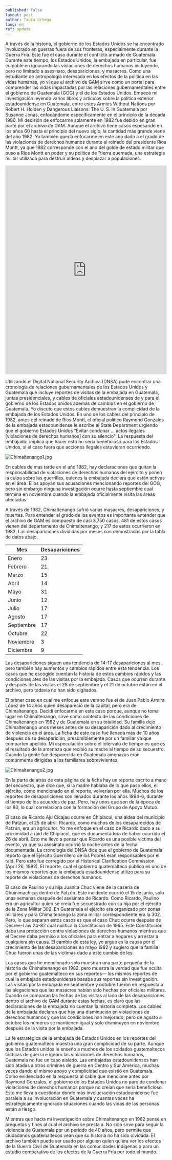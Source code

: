 ```yaml
---
published: false
layout: post
author: Tania Ortega
lang: en
ref: update
---
```

A través de la historia, el gobierno de los Estados Unidos se ha encontrado involucrado en guerras fuera de sus fronteras, especialmente durante la Guerra Fría. Este fue el caso durante el conflicto armado de Guatemala.  Durante este tiempo, los Estados Unidos, la embajada en particular, fue culpable en ignorando las violaciones de derechos humanos incluyendo, pero no limitado a asesinato, desapariciones, y masacres. Como una estudiante de antropología interesada en los efectos de la política en las vidas humanas, yo vi que el archivo de GAM sirve como un portal para comprender las vidas impactadas por las relaciones gubernamentales entre el gobierno de Guatemala (GOG) y el de los
Estados Unidos. Empecé mi investigación leyendo varios libros y artículos sobre la política exterior estadounidense en Guatemala, entre estos Armies Without Nations por Robert H. Holden y Dangerous Liaisons: The U. S. in Guatemala por Susanne Jonas, enfocándome específicamente en el principio de la década 1980. Mi decisión de enfocarme solamente en 1982 fue debido en gran parte por el archivo de GAM. Aunque el archivo tiene casos espesando en los años 60 hasta el principio del nuevo siglo, la cantidad más grande viene del año 1982. Yo también quería enfocarme en este ano dado a el grado de las violaciones de derechos humanos durante el reinado del presidente Ríos Montt, ya que 1982 corresponde con el ano del golde de estado militar que puso a Ríos Montt en poder y su política de "tierra quemada, una estrategia militar utilizada para destruir aldeas y desplazar a populaciones.

<iframe src='https://cdn.knightlab.com/libs/timeline3/latest/embed/index.html?source=1_c9647v2TCr2Zh8kKDqpPmKca6lCUJa2fbJmYmrB6TM&font=Default&lang=en&initial_zoom=2&height=650' width='100%' height='650' webkitallowfullscreen mozallowfullscreen allowfullscreen frameborder='0'></iframe>
 
Utilizando el Digital National Security Archiva (DNSA) pude encontrar una cronología de relaciones gubernamentales de los Estados Unidos y Guatemala que incluye reportes de visitas de la embajada en Guatemala, juntas presidenciales, y cables de oficiales estadounidenses de y para el gobierno de los Estados unidos además de cambios en el gobierno de Guatemala. Yo discuto que estos cables demuestran la complicidad de la embajada de los Estados Unidos. En uno de los cables del principio de 1982, antes del reinado de Ríos Montt, el oficial político Raymond Gonzales de la embajada estadounidense le escribe al State Department urgiendo que el gobierno Estados Unidos “Evitar condonar ... actos ilegales [violaciones de derechos humanos] con su silencio". La respuesta del embajador implica que hacer esto no sería beneficioso para los Estados Unidos, si el caso fuera que acciones ilegales estuvieran ocurriendo.
 
![Chimaltenango1.jpg]({{site.baseurl}}/images/Chimaltenango1.jpg)

En cables de mas tarde en el año 1982, hay declaraciones que quitan la responsabilidad de violaciones de derechos humanos del ejército y ponen la culpa sobre las guerrillas, quienes la embajada declara que están activas en el área. Ellos apoyan sus acusaciones mencionando reportes del GOG, pero sin embargo ninguna investigación ocurre hasta septiembre cual
termina en noviembre cuando la embajada oficialmente visita las áreas afectadas.
 
A través de 1982, Chimaltenango sufrió varias masacres, desapariciones, y muertes. Para entender el grado de los eventos es importante entender que el archivo de GAM es compuesto de casi 3,750 casos. 481 de estos casos vienen del departamento de Chimaltenango, y 217 de estos ocurrieron en 1982. Las desapariciones divididas por meses son demostradas por la tabla de datos abajo.
 
| Mes     | Desapariciones |
|-----------|----------------|
| Enero   | 23     |
| Febrero  | 21     |
| Marzo     | 15     |
| Abril     | 14     |
| Mayo       | 31     |
| Junio     | 12     |
| Julio      | 17     |
| Agosto    | 17     |
| Septiembre | 17             |
| Octubre   | 22     |
| Noviembre  | 3     |
| Diciembre  | 9     |

Las desapariciones siguen una tendencia de 14-17 desapariciones al mes, pero también hay aumentos y cambios rápidos entre esta tendencia.  Los casos que he escogido cuentan la historia de estos cambios rápidos y las condiciones ates de las visitas por la embajada. Casos que ocurren durante y después de las visitas el 28 de septiembre y el 21 de octubre están en el archivo, pero todavía no han sido digitados.
 
El primer caso en cual me enfoque este verano fue el de Juan Pablo Armira López de 14 años quien desapareció de la capital, pero era de Chimaltenango. Decidí enfocarme en este caso porque, aunque no toma lugar en Chimaltenango, sirve como contexto de las condiciones de Chimaltenango en 1982 y de Guatemala en su totalidad. Su familia dejo Chimaltenango unos meses antes de su desaparición dado al crecimiento de violencia en el área. La ficha de este caso fue llenada más de 10 años después de su desaparición, presumiblemente por un familiar ya que comparten apellido. Mi especulación sobre el intervalo de tiempo es que es el resultado de la amenaza que recibió su madre al tiempo de su secuestro. Cuando la gente fue desparecida en Guatemala amenazas eran comúnmente dirigidas a los familiares sobrevivientes.

![Chimaltenango2.jpg]({{site.baseurl}}/images/Chimaltenango2.jpg)

En la parte de atrás de esta página de la ficha hay un reporte escrito a mano del secuestro, que dice que, si la madre hablaba de lo que paso ellos, el ejército, como mencionado en el reporte, volverían por ella. Muchos de los reportes de desapariciones son llenados durante los años 1994-6, durante el tiempo de los acuerdos de paz. Pero, hay unos que son de la época de los 80, lo cual correlaciona con la formación del Grupo de Apoyo Mutuo.

El caso de Ricardo Aju Cicajau ocurre en Chipiacul, una aldea del municipio de Patzún, el 25 de abril. Ricardo, como muchos de los desaparecidos de Patzún, era un agricultor. Yo me enfoque en el caso de Ricardo dado a su proximidad a raid  de Chipiacul, que es documentado/a de haber ocurrido el 26 de abril. Esto me llevo a pensar que Ricardo es una posible víctima del evento, ya que su asesinato ocurrió la noche antes de la fecha documentada. La cronología del DNSA dice que el gobierno de Guatemala reporto que el Ejército Guerrillero de los Pobres eran responsables por el raid. Pero esto fue corregido por el Historical Clarification Commission (April 26, 1982). El reporte, cual el gobierno guatemalteco público es uno de los mismos reportes que la embajada estadounidense utilizo para su reporte de violaciones de derechos humanos.

El caso de Paulino y su hija Juanita Chuc viene de la casería de Chuinimachicaj dentro de Patzún. Este incidente ocurrió el 15 de junio, solo unas semanas después del asesinato de Ricardo. Como Ricardo, Paulino era un agricultor quien se creía fue secuestrado con su hija por el ejército de la Zona Militar 302. En Guatemala el ejército era organizado por zonas militares y para Chimaltenango la zona militar correspondiente era la 302. Pero, lo que separan estos casos es que el caso Chuc ocurre después de Decree-Law 24-82 cual nulifica la Constitucion de 1965. Este Constitución daba una protección contra violaciones de derechos humanos mientras que el Decree daba permiso a los oficiales para entrar a hogares y arrestar a cualquiera sin causa. El cambio de esta ley, yo argue es la causa por el crecimiento de las desapariciones en mayo 1982 y sugiero que la familia Chuc fueron unas de las victimas dado a este cambio de ley.

Los casos que he mencionado solo muestran una parte pequeña de la historia de Chimaltenango en 1982, pero muestra la verdad que fue oculta por el gobierno guatemalteco en sus reportes— los mismos reportes de cual la embajada estadounidense basaba sus reportes sin investigación. Las visitas por la embajada en septiembre y octubre fueron en respuesta a las alegaciones que las masacres habían sido hechas por oficiales militares. Cuando se comparan las fechas de las visitas al lado de las desapariciones dentro el archivo de GAM durante estas fechas, es claro que las declaraciones de la embajada no cuentan la historia completa. Los cables de la embajada declaran que hay una disminución en violaciones de derechos humanos y que las condiciones han mejorado; pero de agosto a octubre los números se mantienen igual y solo disminuyen en noviembre después de la visita por la embajada.

La fe estratégica de la embajada de Estados Unidos en los reportes del gobierno guatemalteco muestra una gran complicidad de su parte. Aunque que los Estados unidos le enseño a muchos de los soldados guatemaltecos tácticas de guerra e ignoro las violaciones de derechos humanos, Guatemala no fue un caso aislado. Las embajadas estadounidenses han sido atadas a otros crimines de guerra en Centro y Sur América, muchas veces dando el mismo apoyo y complicidad que existió en Guatemala. Como evidenciado en la respuesta al cable que mencione antes por Raymond Gonzales, el gobierno de los Estados Unidos no paro de condonar violaciones de derechos humanos porque no creían que sería beneficioso. Esto me lleva a cuestionar donde más involucración estadounidense fue paralela a su involucración en Guatemala y cuantas veces ha estratégicamente ignorado situaciones cuando las vidas de las personas están a riesgo.

Mientras que hacia mi investigación sobre Chimaltenango en 1982 pensé en preguntas y fines al cual el archivo se presta a. No solo sirve para seguir la violencia de Guatemala por un periodo de 40 años, pero permite que ciudadanos guatemaltecos vean que su historia no ha sido olvidada. El archivo también puede ser usado por alguien quien quiera ver los efectos de la Guerra Civil de Guatemala en las comunidades indígenas o para un estudio comparativo de los efectos de la Guerra Fría por todo el mundo.

